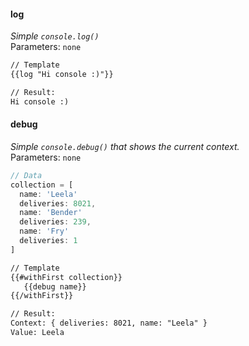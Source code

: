 #### log
_Simple `console.log()`_
<br>Parameters: `none`
``` html
// Template
{{log "Hi console :)"}}

// Result:
Hi console :)
```

#### debug
_Simple `console.debug()` that shows the current context._
<br>Parameters: `none`
``` js
// Data
collection = [
  name: 'Leela'
  deliveries: 8021,
  name: 'Bender'
  deliveries: 239,
  name: 'Fry'
  deliveries: 1
]
```
``` html
// Template
{{#withFirst collection}}
   {{debug name}}
{{/withFirst}}

// Result:
Context: { deliveries: 8021, name: "Leela" }
Value: Leela
```